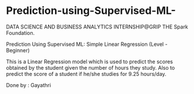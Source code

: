 # Prediction-using-Supervised-ML-
DATA SCIENCE AND BUSINESS ANALYTICS INTERNSHIP@GRIP THE Spark Foundation.  

Prediction Using Supervised ML: Simple Linear Regression (Level - Beginner)

This is a Linear Regression model which is used to predict the scores obtained by the student given the number of hours they study. Also to predict the score of a student if he/she studies for 9.25 hours/day.

Done by : Gayathri
